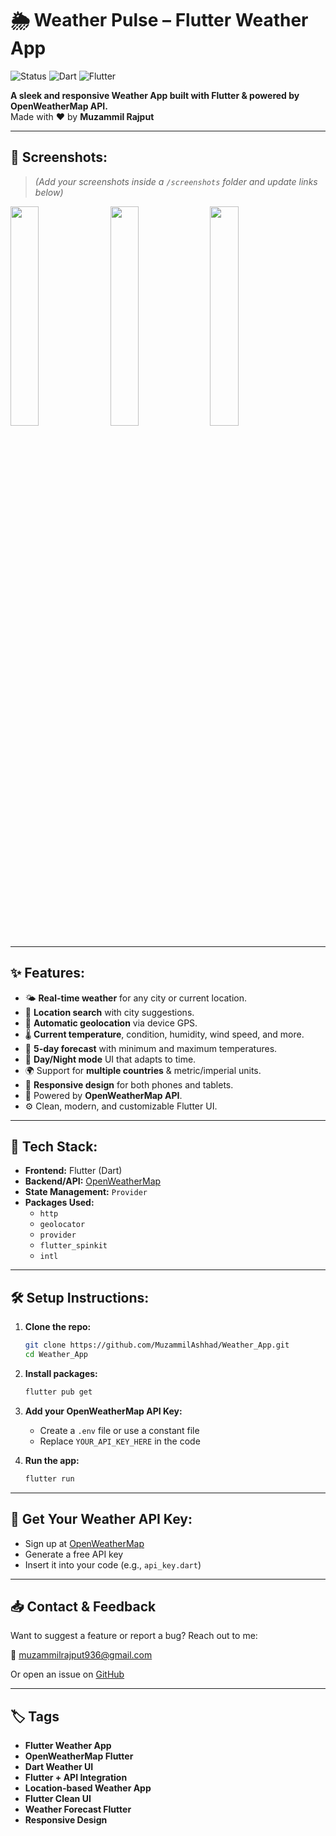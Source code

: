 # 🌦️ Weather Pulse – Flutter Weather App

![Status](https://img.shields.io/badge/Status-Active-brightgreen)
![Dart](https://img.shields.io/badge/Dart-100%25-blue)
![Flutter](https://img.shields.io/badge/Flutter-Cross%20Platform-purple)

**A sleek and responsive Weather App built with Flutter & powered by OpenWeatherMap API.**  
Made with ❤️ by **Muzammil Rajput**

---


## 📸 Screenshots:

> *(Add your screenshots inside a `/screenshots` folder and update links below)*

<kbd>
  <img src="https://github.com/MuzammilAshhad/Weather_App/blob/main/screenshots/1.png" width=30% />
  <img src="https://github.com/MuzammilAshhad/Weather_App/blob/main/screenshots/2.png" width=30% />
  <img src="https://github.com/MuzammilAshhad/Weather_App/blob/main/screenshots/3.png" width=30% />
</kbd>

---

## ✨ Features:

- 🌤 **Real-time weather** for any city or current location.
- 🧭 **Location search** with city suggestions.
- 📍 **Automatic geolocation** via device GPS.
- 🌡 **Current temperature**, condition, humidity, wind speed, and more.
- 📅 **5-day forecast** with minimum and maximum temperatures.
- 🌙 **Day/Night mode** UI that adapts to time.
- 🌍 Support for **multiple countries** & metric/imperial units.
- 📲 **Responsive design** for both phones and tablets.
- 🔗 Powered by **OpenWeatherMap API**.
- ⚙️ Clean, modern, and customizable Flutter UI.

---

## 🧠 Tech Stack:

- **Frontend:** Flutter (Dart)
- **Backend/API:** [OpenWeatherMap](https://openweathermap.org/api)
- **State Management:** `Provider`
- **Packages Used:**
  - `http`
  - `geolocator`
  - `provider`
  - `flutter_spinkit`
  - `intl`

---

## 🛠️ Setup Instructions:

1. **Clone the repo:**
   ```bash
   git clone https://github.com/MuzammilAshhad/Weather_App.git
   cd Weather_App
   ```

2. **Install packages:**
   ```bash
   flutter pub get
   ```

3. **Add your OpenWeatherMap API Key:**
   - Create a `.env` file or use a constant file
   - Replace `YOUR_API_KEY_HERE` in the code

4. **Run the app:**
   ```bash
   flutter run
   ```

---

## 🔑 Get Your Weather API Key:

- Sign up at [OpenWeatherMap](https://openweathermap.org/api)
- Generate a free API key
- Insert it into your code (e.g., `api_key.dart`)

---

## 📥 Contact & Feedback

Want to suggest a feature or report a bug? Reach out to me:

📧 [muzammilrajput936@gmail.com](mailto:muzammilrajput936@gmail.com)

Or open an issue on [GitHub](https://github.com/MuzammilAshhad/Weather_App/issues)

---

## 🏷️ Tags

- **Flutter Weather App**
- **OpenWeatherMap Flutter**
- **Dart Weather UI**
- **Flutter + API Integration**
- **Location-based Weather App**
- **Flutter Clean UI**
- **Weather Forecast Flutter**
- **Responsive Design**